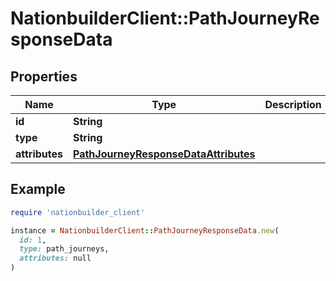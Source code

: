 # NationbuilderClient::PathJourneyResponseData

## Properties

| Name | Type | Description | Notes |
| ---- | ---- | ----------- | ----- |
| **id** | **String** |  |  |
| **type** | **String** |  |  |
| **attributes** | [**PathJourneyResponseDataAttributes**](PathJourneyResponseDataAttributes.md) |  | [optional] |

## Example

```ruby
require 'nationbuilder_client'

instance = NationbuilderClient::PathJourneyResponseData.new(
  id: 1,
  type: path_journeys,
  attributes: null
)
```

